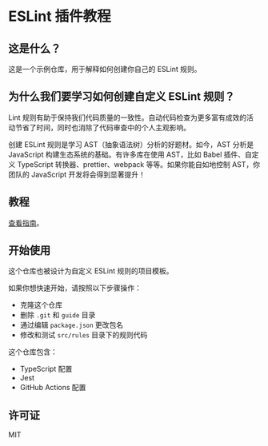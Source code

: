 # ESLint 插件教程

## 这是什么？

这是一个示例仓库，用于解释如何创建你自己的 ESLint 规则。

## 为什么我们要学习如何创建自定义 ESLint 规则？

Lint 规则有助于保持我们代码质量的一致性。自动代码检查为更多富有成效的活动节省了时间，同时也消除了代码审查中的个人主观影响。

创建 ESLint 规则是学习 AST（抽象语法树）分析的好题材。如今，AST 分析是 JavaScript 构建生态系统的基础。有许多库在使用 AST，比如 Babel 插件、自定义 TypeScript 转换器、prettier、webpack 等等。如果你能自如地控制 AST，你团队的 JavaScript 开发将会得到显著提升！

## 教程

[查看指南](./guide/README.md)。

## 开始使用

这个仓库也被设计为自定义 ESLint 规则的项目模板。

如果你想快速开始，请按照以下步骤操作：

- 克隆这个仓库
- 删除 `.git` 和 `guide` 目录
- 通过编辑 `package.json` 更改包名
- 修改和测试 `src/rules` 目录下的规则代码

这个仓库包含：

- TypeScript 配置
- Jest
- GitHub Actions 配置

## 许可证

MIT
